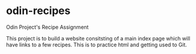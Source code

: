 # odin-recipes
Odin Project's Recipe Assignment

This project is to build a website consitsting of a main index page which will have links to a few recipes. This is to practice html and getting used to Git.

